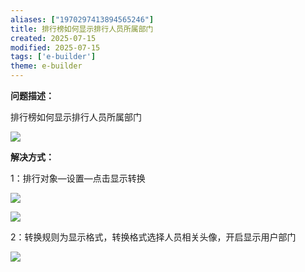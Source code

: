 ```yaml
---
aliases: ["1970297413894565246"]
title: 排行榜如何显示排行人员所属部门
created: 2025-07-15
modified: 2025-07-15
tags: ['e-builder']
theme: e-builder
---
```


**问题描述：**

排行榜如何显示排行人员所属部门

**![](d7bd6cc01aa2c550b3810a6d178c87fc.jpg)**

**解决方式：**

1：排行对象—设置—点击显示转换

![](d1cec3488d5ec1fa53c7720872fc91fb.jpg)

![](https://www.e-cology.com.cn/api/file/preview?type=redirect&imgFormat=image&fileId=942456532271538180)

2：转换规则为显示格式，转换格式选择人员相关头像，开启显示用户部门

![](75ad7bef78b4fa66da6770524ce7a505.jpg)